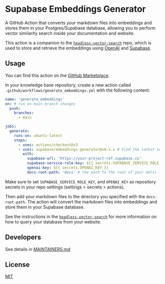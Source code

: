 # Supabase Embeddings Generator

A GitHub Action that converts your markdown files into embeddings and stores them in your Postgres/Supabase database, allowing you to perform vector similarity search inside your documentation and website.

This action is a companion to the [`headless-vector-search`](https://github.com/supabase/headless-vector-search) repo, which is used to store and retrieve the embeddings using [OpenAI](https://openai.com) and [Supabase](https://supabase.com).

## Usage

You can find this action on the [GitHub Marketplace](https://github.com/marketplace/actions/supabase-embeddings-generator).

In your knowledge base repository, create a new action called `.github/workflows/generate_embeddings.yml` with the following content:

```yml
name: 'generate_embeddings'
on: # run on main branch changes
  push:
    branches:
      - main

jobs:
  generate:
    runs-on: ubuntu-latest
    steps:
      - uses: actions/checkout@v3
      - uses: supabase/embeddings-generator@v0.x.x # Find the latest version in the Marketplace
        with:
          supabase-url: 'https://your-project-ref.supabase.co'
          supabase-service-role-key: ${{ secrets.SUPABASE_SERVICE_ROLE_KEY }}
          openai-key: ${{ secrets.OPENAI_KEY }}
          docs-root-path: 'docs' # the path to the root of your md(x) files
```

Make sure to set `SUPABASE_SERVICE_ROLE_KEY`, and `OPENAI_KEY` as repository secrets in your repo settings (settings > secrets > actions).

Then add your markdown files to the directory you specified with the `docs-root-path`. The action will convert the markdown files into embeddings and store them in your Supabase database.

See the instructions in the [`headless-vector-search`](https://github.com/supabase/headless-vector-search) for more information on how to query your database from your website.

## Developers

See details in [MAINTAINERS.md](https://github.com/supabase/embeddings-generator/blob/main/MAINTAINERS.md)

## License

[MIT](https://github.com/supabase/embeddings-generator/blob/main/LICENSE)